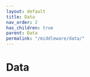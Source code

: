 ```yaml
---
layout: default
title: Data
nav_order: 2
has_children: true
parent: Data
permalink: "/middleware/data/"
---
```


# Data
